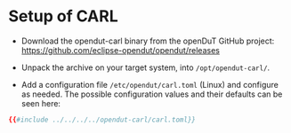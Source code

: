 # Setup of CARL

- Download the opendut-carl binary from the openDuT GitHub project: https://github.com/eclipse-opendut/opendut/releases
- Unpack the archive on your target system, into `/opt/opendut-carl/`.

- Add a configuration file
`/etc/opendut/carl.toml` (Linux)
and configure as needed.
The possible configuration values and their defaults can be seen here:  
```toml
{{#include ../../../../opendut-carl/carl.toml}}
```
